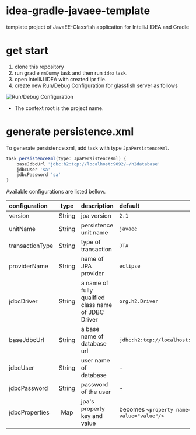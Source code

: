 idea-gradle-javaee-template
===

template project of JavaEE-Glassfish application for IntelliJ IDEA and Gradle

get start
===

1. clone this repository
1. run gradle `rmDummy` task and then run `idea` task.
1. open IntelliJ IDEA with created ipr file.
1. create new Run/Debug Configuration for glassfish server as follows

![Run/Debug Configuration](http://googledrive.com/host/0B4hhdHWLP7RRQW14VFFMT1U4NlE)

* The context root is the project name.

generate persistence.xml
===

To generate persistence.xml, add task with type `JpaPersistenceXml`.

```groovy
task persistenceXml(type: JpaPersistenceXml) {
    baseJdbcUrl 'jdbc:h2:tcp://localhost:9092/~/h2database'
    jdbcUser 'sa'
    jdbcPassword 'sa'
}
```

Available configurations are listed bellow.

configuration|type|description|default|notes
:-|:-:|:-|:-|:-
version|String|jpa version|`2.1`|-
unitName|String|persistence unit name|`javaee`|-
transactionType|String|type of transaction|`JTA`|only `JTA` is available(currently)
providerName|String|name of JPA provider|`eclipse`|only `eclipse` is available(currently). If you use another provider(like Hibernate), please customize `JpaPersistenceXml.groovy`
jdbcDriver|String|a name of fully qualified class name of JDBC Driver|`org.h2.Driver`|-
baseJdbcUrl|String|a base name of database url|`jdbc:h2:tcp://localhost:9092/~/h2`|This url is base url so that the url becomes "jdbc:h2:tcp://localhost:9092/~/h2/project-name"
jdbcUser|String|user name of database|-
jdbcPassword|String|password of the user|-
jdbcProperties|Map|jpa's property key and value|becomes `<property name="key" value="value"/>`
